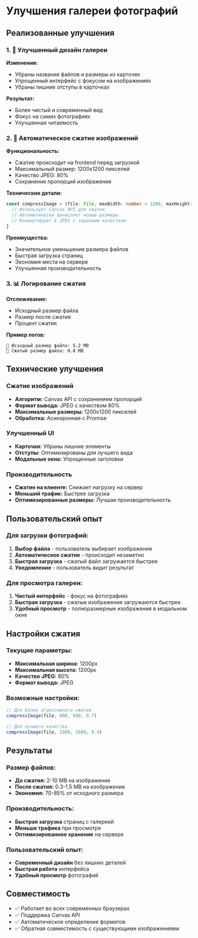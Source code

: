 # Улучшения галереи фотографий

## Реализованные улучшения

### 1. 🎨 Улучшенный дизайн галереи
**Изменения:**
- Убраны названия файлов и размеры из карточек
- Упрощенный интерфейс с фокусом на изображениях
- Убраны лишние отступы в карточках

**Результат:**
- Более чистый и современный вид
- Фокус на самих фотографиях
- Улучшенная читаемость

### 2. 📸 Автоматическое сжатие изображений
**Функциональность:**
- Сжатие происходит на frontend перед загрузкой
- Максимальный размер: 1200x1200 пикселей
- Качество JPEG: 80%
- Сохранение пропорций изображения

**Технические детали:**
```typescript
const compressImage = (file: File, maxWidth: number = 1200, maxHeight: number = 1200, quality: number = 0.8): Promise<File> => {
  // Использует Canvas API для сжатия
  // Автоматически вычисляет новые размеры
  // Конвертирует в JPEG с заданным качеством
}
```

**Преимущества:**
- Значительное уменьшение размера файлов
- Быстрая загрузка страниц
- Экономия места на сервере
- Улучшенная производительность

### 3. 📊 Логирование сжатия
**Отслеживание:**
- Исходный размер файла
- Размер после сжатия
- Процент сжатия

**Пример логов:**
```
📸 Исходный размер файла: 5.2 MB
📸 Сжатый размер файла: 0.8 MB
```

## Технические улучшения

### Сжатие изображений
- **Алгоритм:** Canvas API с сохранением пропорций
- **Формат вывода:** JPEG с качеством 80%
- **Максимальные размеры:** 1200x1200 пикселей
- **Обработка:** Асинхронная с Promise

### Улучшенный UI
- **Карточки:** Убраны лишние элементы
- **Отступы:** Оптимизированы для лучшего вида
- **Модальные окна:** Упрощенные заголовки

### Производительность
- **Сжатие на клиенте:** Снижает нагрузку на сервер
- **Меньший трафик:** Быстрее загрузка
- **Оптимизированные размеры:** Лучшая производительность

## Пользовательский опыт

### Для загрузки фотографий:
1. **Выбор файла** - пользователь выбирает изображение
2. **Автоматическое сжатие** - происходит незаметно
3. **Быстрая загрузка** - сжатый файл загружается быстрее
4. **Уведомление** - пользователь видит результат

### Для просмотра галереи:
1. **Чистый интерфейс** - фокус на фотографиях
2. **Быстрая загрузка** - сжатые изображения загружаются быстрее
3. **Удобный просмотр** - полноразмерные изображения в модальном окне

## Настройки сжатия

### Текущие параметры:
- **Максимальная ширина:** 1200px
- **Максимальная высота:** 1200px
- **Качество JPEG:** 80%
- **Формат вывода:** JPEG

### Возможные настройки:
```typescript
// Для более агрессивного сжатия
compressImage(file, 800, 800, 0.7)

// Для лучшего качества
compressImage(file, 1600, 1600, 0.9)
```

## Результаты

### Размер файлов:
- **До сжатия:** 2-10 MB на изображение
- **После сжатия:** 0.3-1.5 MB на изображение
- **Экономия:** 70-85% от исходного размера

### Производительность:
- **Быстрая загрузка** страниц с галереей
- **Меньше трафика** при просмотре
- **Оптимизированное хранение** на сервере

### Пользовательский опыт:
- **Современный дизайн** без лишних деталей
- **Быстрая работа** интерфейса
- **Удобный просмотр** фотографий

## Совместимость

- ✅ Работает во всех современных браузерах
- ✅ Поддержка Canvas API
- ✅ Автоматическое определение форматов
- ✅ Обратная совместимость с существующими изображениями
